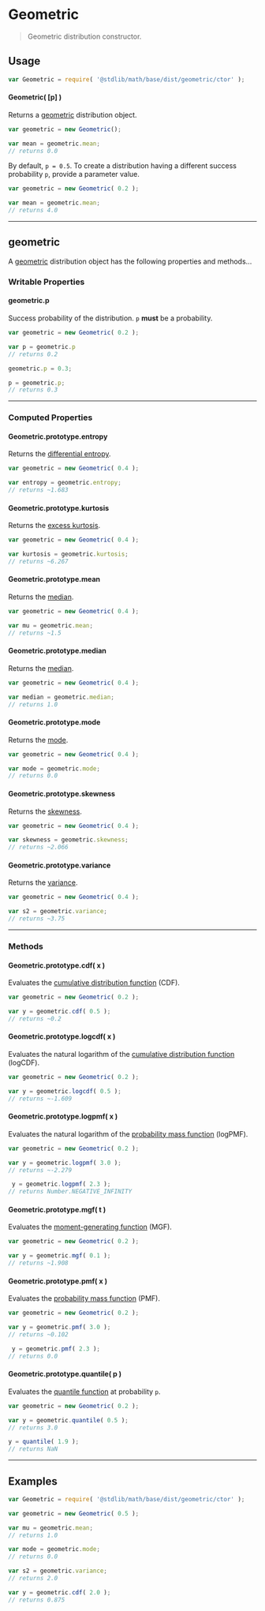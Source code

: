 # Geometric

> Geometric distribution constructor.


<!-- Section to include introductory text. Make sure to keep an empty line after the intro `section` element and another before the `/section` close. -->

<section class="intro">

</section>

<!-- /.intro -->

<!-- Package usage documentation. -->

<section class="usage">

## Usage

``` javascript
var Geometric = require( '@stdlib/math/base/dist/geometric/ctor' );
```

#### Geometric( \[p\] )

Returns a [geometric][geometric] distribution object.

``` javascript
var geometric = new Geometric();

var mean = geometric.mean;
// returns 0.0
```

By default, `p = 0.5`. To create a distribution having a different success probability `p`, provide a parameter value.

``` javascript
var geometric = new Geometric( 0.2 );

var mean = geometric.mean;
// returns 4.0
```

---

## geometric

A [geometric][geometric] distribution object has the following properties and methods...

### Writable Properties

#### geometric.p

Success probability of the distribution. `p` __must__ be a probability.

``` javascript
var geometric = new Geometric( 0.2 );

var p = geometric.p
// returns 0.2

geometric.p = 0.3;

p = geometric.p;
// returns 0.3 
```

---

### Computed Properties

#### Geometric.prototype.entropy

Returns the [differential entropy][entropy].

``` javascript
var geometric = new Geometric( 0.4 );

var entropy = geometric.entropy;
// returns ~1.683
```

#### Geometric.prototype.kurtosis

Returns the [excess kurtosis][kurtosis].

``` javascript
var geometric = new Geometric( 0.4 );

var kurtosis = geometric.kurtosis;
// returns ~6.267
```

#### Geometric.prototype.mean

Returns the [median][expected-value].

``` javascript
var geometric = new Geometric( 0.4 );

var mu = geometric.mean;
// returns ~1.5
```

#### Geometric.prototype.median

Returns the [median][median].

``` javascript
var geometric = new Geometric( 0.4 );

var median = geometric.median;
// returns 1.0
```

#### Geometric.prototype.mode

Returns the [mode][mode].

``` javascript
var geometric = new Geometric( 0.4 );

var mode = geometric.mode;
// returns 0.0
```

#### Geometric.prototype.skewness

Returns the [skewness][skewness].

``` javascript
var geometric = new Geometric( 0.4 );

var skewness = geometric.skewness;
// returns ~2.066
```

#### Geometric.prototype.variance

Returns the [variance][variance].

``` javascript
var geometric = new Geometric( 0.4 );

var s2 = geometric.variance;
// returns ~3.75
```

---

### Methods

#### Geometric.prototype.cdf( x )

Evaluates the [cumulative distribution function][cdf] (CDF).

``` javascript
var geometric = new Geometric( 0.2 );

var y = geometric.cdf( 0.5 );
// returns ~0.2
```

#### Geometric.prototype.logcdf( x )

Evaluates the natural logarithm of the [cumulative distribution function][cdf] (logCDF).

``` javascript
var geometric = new Geometric( 0.2 );

var y = geometric.logcdf( 0.5 );
// returns ~-1.609
```

#### Geometric.prototype.logpmf( x )

Evaluates the natural logarithm of the [probability mass function][pmf] (logPMF).

``` javascript
var geometric = new Geometric( 0.2 );

var y = geometric.logpmf( 3.0 );
// returns ~-2.279

 y = geometric.logpmf( 2.3 );
// returns Number.NEGATIVE_INFINITY
```

#### Geometric.prototype.mgf( t )

Evaluates the [moment-generating function][mgf] (MGF).

``` javascript
var geometric = new Geometric( 0.2 );

var y = geometric.mgf( 0.1 );
// returns ~1.908
```

#### Geometric.prototype.pmf( x )

Evaluates the [probability mass function][pmf] (PMF).

``` javascript
var geometric = new Geometric( 0.2 );

var y = geometric.pmf( 3.0 );
// returns ~0.102

 y = geometric.pmf( 2.3 );
// returns 0.0
```

#### Geometric.prototype.quantile( p )

Evaluates the [quantile function][quantile-function] at probability `p`.

``` javascript
var geometric = new Geometric( 0.2 );

var y = geometric.quantile( 0.5 );
// returns 3.0

y = quantile( 1.9 );
// returns NaN
```

</section>

<!-- /.usage -->

<!-- Package usage notes. Make sure to keep an empty line after the `section` element and another before the `/section` close. -->

<section class="notes">

</section>

<!-- /.notes -->

<!-- Package usage examples. -->

---

<section class="examples">

## Examples

``` javascript
var Geometric = require( '@stdlib/math/base/dist/geometric/ctor' );

var geometric = new Geometric( 0.5 );

var mu = geometric.mean;
// returns 1.0

var mode = geometric.mode;
// returns 0.0

var s2 = geometric.variance;
// returns 2.0

var y = geometric.cdf( 2.0 );
// returns 0.875
```

</section>

<!-- /.examples -->

<!-- Section to include cited references. If references are included, add a horizontal rule *before* the section. Make sure to keep an empty line after the `section` element and another before the `/section` close. -->

<section class="references">

</section>

<!-- /.references -->

<!-- Section for all links. Make sure to keep an empty line after the `section` element and another before the `/section` close. -->

<section class="links">

[geometric]: https://en.wikipedia.org/wiki/Geometric_distribution

[cdf]: https://en.wikipedia.org/wiki/Cumulative_distribution_function
[mgf]: https://en.wikipedia.org/wiki/Moment-generating_function
[pmf]: https://en.wikipedia.org/wiki/Probability_mass_function
[quantile-function]: https://en.wikipedia.org/wiki/Quantile_function

[entropy]: https://en.wikipedia.org/wiki/Entropy_%28information_theory%29
[expected-value]: https://en.wikipedia.org/wiki/Expected_value
[kurtosis]: https://en.wikipedia.org/wiki/Kurtosis
[median]: https://en.wikipedia.org/wiki/Median
[mode]: https://en.wikipedia.org/wiki/Mode_%28statistics%29
[skewness]: https://en.wikipedia.org/wiki/Skewness
[variance]: https://en.wikipedia.org/wiki/Variance

</section>

<!-- /.links -->

